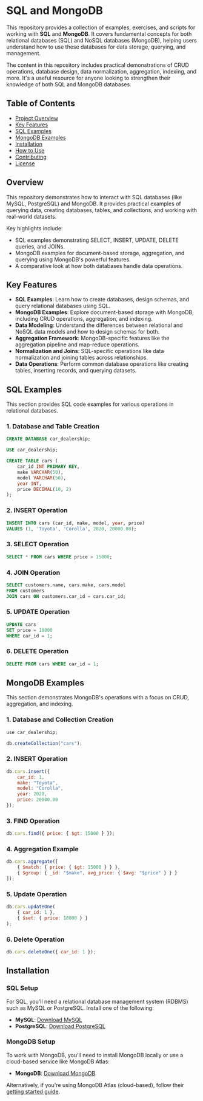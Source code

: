 # SQL and MongoDB

This repository provides a collection of examples, exercises, and scripts for working with **SQL** and **MongoDB**. It covers fundamental concepts for both relational databases (SQL) and NoSQL databases (MongoDB), helping users understand how to use these databases for data storage, querying, and management.

The content in this repository includes practical demonstrations of CRUD operations, database design, data normalization, aggregation, indexing, and more. It's a useful resource for anyone looking to strengthen their knowledge of both SQL and MongoDB databases.

## Table of Contents

- [Project Overview](#project-overview)
- [Key Features](#key-features)
- [SQL Examples](#sql-examples)
- [MongoDB Examples](#mongodb-examples)
- [Installation](#installation)
- [How to Use](#how-to-use)
- [Contributing](#contributing)
- [License](#license)

## Overview

This repository demonstrates how to interact with SQL databases (like MySQL, PostgreSQL) and MongoDB. It provides practical examples of querying data, creating databases, tables, and collections, and working with real-world datasets.

Key highlights include:
- SQL examples demonstrating SELECT, INSERT, UPDATE, DELETE queries, and JOINs.
- MongoDB examples for document-based storage, aggregation, and querying using MongoDB's powerful features.
- A comparative look at how both databases handle data operations.

## Key Features

- **SQL Examples**: Learn how to create databases, design schemas, and query relational databases using SQL.
- **MongoDB Examples**: Explore document-based storage with MongoDB, including CRUD operations, aggregation, and indexing.
- **Data Modeling**: Understand the differences between relational and NoSQL data models and how to design schemas for both.
- **Aggregation Framework**: MongoDB-specific features like the aggregation pipeline and map-reduce operations.
- **Normalization and Joins**: SQL-specific operations like data normalization and joining tables across relationships.
- **Data Operations**: Perform common database operations like creating tables, inserting records, and querying datasets.

## SQL Examples

This section provides SQL code examples for various operations in relational databases.

### 1. **Database and Table Creation**
```sql
CREATE DATABASE car_dealership;

USE car_dealership;

CREATE TABLE cars (
    car_id INT PRIMARY KEY,
    make VARCHAR(50),
    model VARCHAR(50),
    year INT,
    price DECIMAL(10, 2)
);
```

### 2. **INSERT Operation**
```sql
INSERT INTO cars (car_id, make, model, year, price)
VALUES (1, 'Toyota', 'Corolla', 2020, 20000.00);
```

### 3. **SELECT Operation**
```sql
SELECT * FROM cars WHERE price > 15000;
```

### 4. **JOIN Operation**
```sql
SELECT customers.name, cars.make, cars.model 
FROM customers
JOIN cars ON customers.car_id = cars.car_id;
```

### 5. **UPDATE Operation**
```sql
UPDATE cars 
SET price = 18000 
WHERE car_id = 1;
```

### 6. **DELETE Operation**
```sql
DELETE FROM cars WHERE car_id = 1;
```

## MongoDB Examples

This section demonstrates MongoDB's operations with a focus on CRUD, aggregation, and indexing.

### 1. **Database and Collection Creation**
```javascript
use car_dealership;

db.createCollection("cars");
```

### 2. **INSERT Operation**
```javascript
db.cars.insert({
    car_id: 1,
    make: "Toyota",
    model: "Corolla",
    year: 2020,
    price: 20000.00
});
```

### 3. **FIND Operation**
```javascript
db.cars.find({ price: { $gt: 15000 } });
```

### 4. **Aggregation Example**
```javascript
db.cars.aggregate([
    { $match: { price: { $gt: 15000 } } },
    { $group: { _id: "$make", avg_price: { $avg: "$price" } } }
]);
```

### 5. **Update Operation**
```javascript
db.cars.updateOne(
    { car_id: 1 },
    { $set: { price: 18000 } }
);
```

### 6. **Delete Operation**
```javascript
db.cars.deleteOne({ car_id: 1 });
```

## Installation

### SQL Setup

For SQL, you'll need a relational database management system (RDBMS) such as MySQL or PostgreSQL. Install one of the following:

- **MySQL**: [Download MySQL](https://dev.mysql.com/downloads/)
- **PostgreSQL**: [Download PostgreSQL](https://www.postgresql.org/download/)

### MongoDB Setup

To work with MongoDB, you'll need to install MongoDB locally or use a cloud-based service like MongoDB Atlas:

- **MongoDB**: [Download MongoDB](https://www.mongodb.com/try/download/community)

Alternatively, if you're using MongoDB Atlas (cloud-based), follow their [getting started guide](https://www.mongodb.com/cloud/atlas).
